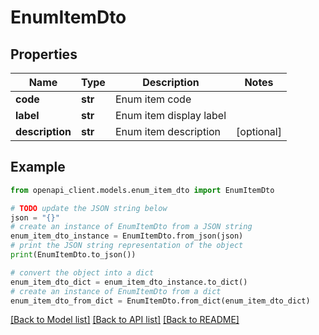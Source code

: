 # EnumItemDto


## Properties

Name | Type | Description | Notes
------------ | ------------- | ------------- | -------------
**code** | **str** | Enum item code | 
**label** | **str** | Enum item display label | 
**description** | **str** | Enum item description | [optional] 

## Example

```python
from openapi_client.models.enum_item_dto import EnumItemDto

# TODO update the JSON string below
json = "{}"
# create an instance of EnumItemDto from a JSON string
enum_item_dto_instance = EnumItemDto.from_json(json)
# print the JSON string representation of the object
print(EnumItemDto.to_json())

# convert the object into a dict
enum_item_dto_dict = enum_item_dto_instance.to_dict()
# create an instance of EnumItemDto from a dict
enum_item_dto_from_dict = EnumItemDto.from_dict(enum_item_dto_dict)
```
[[Back to Model list]](../README.md#documentation-for-models) [[Back to API list]](../README.md#documentation-for-api-endpoints) [[Back to README]](../README.md)


